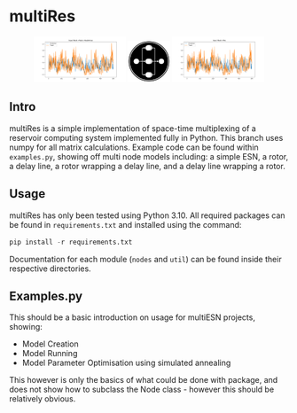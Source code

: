 # multiRes

<div align="middle">
<picture>
  <img alt="NARMA on Rotor" src="https://github.com/djt540/images/blob/main/rot.png" width=33%>
</picture>
<picture>
<source media="(prefers-color-scheme: dark)" srcset="https://github.com/djt540/images/blob/main/multires-light.png">
  <img alt="multiRes Logo" src="https://github.com/djt540/images/blob/main/multires.png" width=15%>
</picture>
<picture>
  <img alt="NARMA on ESN" src="https://github.com/djt540/images/blob/main/esn%20NARMA10.png" width=33%>
</picture>
</div>

## Intro

multiRes is a simple implementation of space-time multiplexing of a reservoir computing system implemented fully in Python. This branch uses numpy for all matrix calculations. Example code can be found within `examples.py`, showing off multi node models including: a simple ESN, a rotor, a delay line, a rotor wrapping a delay line, and a delay line wrapping a rotor.

## Usage

multiRes has only been tested using Python 3.10. 
All required packages can be found in `requirements.txt` and installed using the command:
```Python
pip install -r requirements.txt
```

Documentation for each module (`nodes` and `util`) can be found inside their respective directories.

## Examples.py

This should be a basic introduction on usage for multiESN projects, showing:
+ Model Creation
+ Model Running
+ Model Parameter Optimisation using simulated annealing

This however is only the basics of what could be done with package, and does not show how to subclass the Node class - however this should be relatively obvious.
